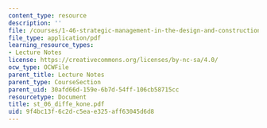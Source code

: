 ```yaml
---
content_type: resource
description: ''
file: /courses/1-46-strategic-management-in-the-design-and-construction-value-chain-fall-2003/9f4bc13f6c2dc5eae325aff63045d6d8_st_06_diffe_kone.pdf
file_type: application/pdf
learning_resource_types:
- Lecture Notes
license: https://creativecommons.org/licenses/by-nc-sa/4.0/
ocw_type: OCWFile
parent_title: Lecture Notes
parent_type: CourseSection
parent_uid: 30afd66d-159e-6b7d-54ff-106cb58715cc
resourcetype: Document
title: st_06_diffe_kone.pdf
uid: 9f4bc13f-6c2d-c5ea-e325-aff63045d6d8
---
```

